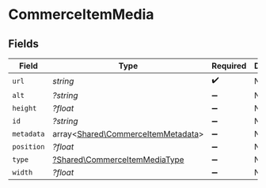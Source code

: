 # CommerceItemMedia


## Fields

| Field                                                                             | Type                                                                              | Required                                                                          | Description                                                                       |
| --------------------------------------------------------------------------------- | --------------------------------------------------------------------------------- | --------------------------------------------------------------------------------- | --------------------------------------------------------------------------------- |
| `url`                                                                             | *string*                                                                          | :heavy_check_mark:                                                                | N/A                                                                               |
| `alt`                                                                             | *?string*                                                                         | :heavy_minus_sign:                                                                | N/A                                                                               |
| `height`                                                                          | *?float*                                                                          | :heavy_minus_sign:                                                                | N/A                                                                               |
| `id`                                                                              | *?string*                                                                         | :heavy_minus_sign:                                                                | N/A                                                                               |
| `metadata`                                                                        | array<[Shared\CommerceItemMetadata](../../Models/Shared/CommerceItemMetadata.md)> | :heavy_minus_sign:                                                                | N/A                                                                               |
| `position`                                                                        | *?float*                                                                          | :heavy_minus_sign:                                                                | N/A                                                                               |
| `type`                                                                            | [?Shared\CommerceItemMediaType](../../Models/Shared/CommerceItemMediaType.md)     | :heavy_minus_sign:                                                                | N/A                                                                               |
| `width`                                                                           | *?float*                                                                          | :heavy_minus_sign:                                                                | N/A                                                                               |